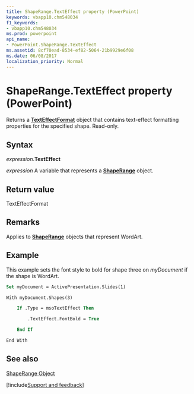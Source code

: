 ```yaml
---
title: ShapeRange.TextEffect property (PowerPoint)
keywords: vbapp10.chm548034
f1_keywords:
- vbapp10.chm548034
ms.prod: powerpoint
api_name:
- PowerPoint.ShapeRange.TextEffect
ms.assetid: 8cf70ead-8534-ef82-5064-21b9929e6f08
ms.date: 06/08/2017
localization_priority: Normal
---
```



# ShapeRange.TextEffect property (PowerPoint)

Returns a  **[TextEffectFormat](PowerPoint.TextEffectFormat.md)** object that contains text-effect formatting properties for the specified shape. Read-only.


## Syntax

_expression_.**TextEffect**

_expression_ A variable that represents a **[ShapeRange](PowerPoint.ShapeRange.md)** object.


## Return value

TextEffectFormat


## Remarks

Applies to  **[ShapeRange](PowerPoint.ShapeRange.md)** objects that represent WordArt.


## Example

This example sets the font style to bold for shape three on _myDocument_ if the shape is WordArt.


```vb
Set myDocument = ActivePresentation.Slides(1)

With myDocument.Shapes(3)

    If .Type = msoTextEffect Then

        .TextEffect.FontBold = True

    End If

End With
```


## See also


[ShapeRange Object](PowerPoint.ShapeRange.md)

[!include[Support and feedback](~/includes/feedback-boilerplate.md)]